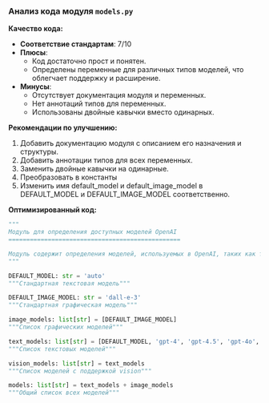 ### **Анализ кода модуля `models.py`**

**Качество кода:**

- **Соответствие стандартам**: 7/10
- **Плюсы**:
    - Код достаточно прост и понятен.
    - Определены переменные для различных типов моделей, что облегчает поддержку и расширение.
- **Минусы**:
    - Отсутствует документация модуля и переменных.
    - Нет аннотаций типов для переменных.
    - Использованы двойные кавычки вместо одинарных.

**Рекомендации по улучшению:**

1.  Добавить документацию модуля с описанием его назначения и структуры.
2.  Добавить аннотации типов для всех переменных.
3.  Заменить двойные кавычки на одинарные.
4.  Преобразовать в константы
5.  Изменить имя default_model  и default_image_model в DEFAULT_MODEL и DEFAULT_IMAGE_MODEL соответственно.

**Оптимизированный код:**

```python
"""
Модуль для определения доступных моделей OpenAI
================================================

Модуль содержит определения моделей, используемых в OpenAI, таких как текстовые и графические модели.
"""

DEFAULT_MODEL: str = 'auto'
"""Стандартная текстовая модель"""

DEFAULT_IMAGE_MODEL: str = 'dall-e-3'
"""Стандартная графическая модель"""

image_models: list[str] = [DEFAULT_IMAGE_MODEL]
"""Список графических моделей"""

text_models: list[str] = [DEFAULT_MODEL, 'gpt-4', 'gpt-4.5', 'gpt-4o', 'gpt-4o-mini', 'o1', 'o1-preview', 'o1-mini', 'o3-mini', 'o3-mini-high']
"""Список текстовых моделей"""

vision_models: list[str] = text_models
"""Список моделей с поддержкой vision"""

models: list[str] = text_models + image_models
"""Общий список всех моделей"""